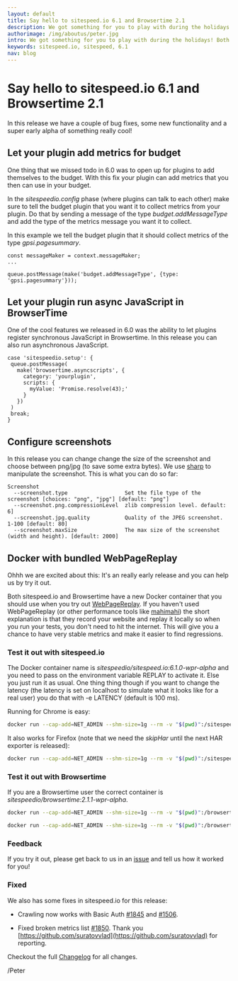 ```yaml
---
layout: default
title: Say hello to sitespeed.io 6.1 and Browsertime 2.1
description: We got something for you to play with during the holidays! Both Browsertime and sitespeed.io got an alpha Docker container (a real early release). The Docker image is bundled with WebPageReplay. If you want to focus on finding regressions in your frontend you need try this out!
authorimage: /img/aboutus/peter.jpg
intro: We got something for you to play with during the holidays! Both Browsertime and sitespeed.io got an alpha Docker container (a real early release). The Docker image is bundled with WebPageReplay. If you want to focus on finding regressions in your frontend you need try this out!
keywords: sitespeed.io, sitespeed, 6.1
nav: blog
---
```


# Say hello to sitespeed.io 6.1 and Browsertime 2.1
In this release we have a couple of bug fixes, some new functionality and a super early alpha of something really cool!

## Let your plugin add metrics for budget
One thing that we missed todo in 6.0 was to open up for plugins to add themselves to the budget. With this fix
your plugin can add metrics that you then can use in your budget.

In the *sitespeedio.config* phase (where plugins can talk to each other) make sure to tell the budget plugin that you want it to collect metrics from your plugin. Do that by sending a message of the type *budget.addMessageType* and add the type of the metrics message you want it to collect.

In this example we tell the budget plugin that it should collect metrics of the type *gpsi.pagesummary*.

~~~
const messageMaker = context.messageMaker;
...

queue.postMessage(make('budget.addMessageType', {type: 'gpsi.pagesummary'}));
~~~

## Let your plugin run async JavaScript in BrowserTime
One of the cool features we released in 6.0 was the ability to let plugins register synchronous JavaScript in Browsertime. In this release you can also run asynchronous JavaScript.

~~~
case 'sitespeedio.setup': {
 queue.postMessage(
   make('browsertime.asyncscripts', {
     category: 'yourplugin',
     scripts: {
       myValue: 'Promise.resolve(43);'
     }
   })
 )
 break;
}
~~~

## Configure screenshots
In this release you can change change the size of the screenshot and choose between png/jpg (to save some extra bytes).
We use [sharp](http://sharp.dimens.io/) to manipulate the screenshot. This is what you can do so far:

~~~
Screenshot
  --screenshot.type                  Set the file type of the screenshot [choices: "png", "jpg"] [default: "png"]
  --screenshot.png.compressionLevel  zlib compression level. default: 6]
  --screenshot.jpg.quality           Quality of the JPEG screenshot. 1-100 [default: 80]
  --screenshot.maxSize               The max size of the screenshot (width and height). [default: 2000]
~~~

## Docker with bundled WebPageReplay
Ohhh we are excited about this: It's an really early release and you can help us by try it out.

Both sitespeed.io and Browsertime have a new Docker container that you should use when you try out [WebPageReplay](https://github.com/catapult-project/catapult/tree/master/web_page_replay_go). If you haven't used WebPageReplay (or other performance tools like [mahimahi](https://github.com/ravinet/mahimahi)) the short explanation is that they record your website and replay it locally so when you run your tests, you don't need to hit the internet. This will give you a chance to have very stable metrics and make it easier to find regressions.

### Test it out with sitespeed.io

The Docker container name is *sitespeedio/sitespeed.io:6.1.0-wpr-alpha* and you need to pass on the environment variable REPLAY to activate it. Else you just run it as usual. One thing thing though if you want to change the latency (the latency is set on localhost to simulate what it looks like for a real user) you do that with -e LATENCY (default is 100 ms).

Running for Chrome is easy:

~~~bash
docker run --cap-add=NET_ADMIN --shm-size=1g --rm -v "$(pwd)":/sitespeed.io -e REPLAY=true sitespeedio/sitespeed.io:6.1.1-wpr-alpha -n 5 -b chrome https://en.wikipedia.org/wiki/Barack_Obama
~~~

It also works for Firefox (note that we need the *skipHar* until the next HAR exporter is released):

~~~bash
docker run --cap-add=NET_ADMIN --shm-size=1g --rm -v "$(pwd)":/sitespeed.io -e REPLAY=true sitespeedio/sitespeed.io:6.1.1-wpr-alpha -n 11 --browsertime.skipHar -b firefox https://en.wikipedia.org/wiki/Barack_Obama
~~~

### Test it out with Browsertime
If you are a Browsertime user the correct container is *sitespeedio/browsertime:2.1.1-wpr-alpha*.

~~~bash
docker run --cap-add=NET_ADMIN --shm-size=1g --rm -v "$(pwd)":/browsertime -e REPLAY=true -e LATENCY=150 sitespeedio/browsertime:2.1.1-wpr-alpha https://en.wikipedia.org/wiki/Barack_Obama
~~~

~~~bash
docker run --cap-add=NET_ADMIN --shm-size=1g --rm -v "$(pwd)":/browsertime -e REPLAY=true -e LATENCY=100 sitespeedio/browsertime:2.1.1-wpr-alpha -b firefox --skipHar -n 11 https://en.wikipedia.org/wiki/Barack_Obama
~~~

### Feedback

If you try it out, please get back to us in an [issue](https://github.com/sitespeedio/sitespeed.io/issues/new) and tell us how it worked for you!

### Fixed
We also has some fixes in sitespeed.io for this release:

* Crawling now works with Basic Auth [#1845](https://github.com/sitespeedio/sitespeed.io/pull/1845) and [#1506](https://github.com/sitespeedio/sitespeed.io/issues/1506).

* Fixed broken metrics list [#1850](https://github.com/sitespeedio/sitespeed.io/issues/1850). Thank you [https://github.com/suratovvlad](https://github.com/suratovvlad) for reporting.

Checkout the full [Changelog](https://github.com/sitespeedio/sitespeed.io/blob/master/CHANGELOG.md) for all changes.

/Peter
